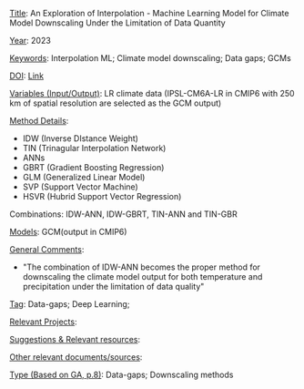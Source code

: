 <ins>Title</ins>: An Exploration of Interpolation - Machine Learning Model for Climate Model Downscaling Under the Limitation of Data Quantity

<ins>Year</ins>: 2023

<ins>Keywords</ins>: Interpolation ML; Climate model downscaling; Data gaps; GCMs

<ins>DOI</ins>: [Link](https://doi.org/10.1109/ITC-CSCC58803.2023.10212662)

<ins>Variables (Input/Output)</ins>: LR climate data (IPSL-CM6A-LR in CMIP6 with 250 km of spatial resolution are selected as the GCM output)

<ins>Method Details</ins>:

- IDW (Inverse DIstance Weight)
- TIN (Trinagular Interpolation Network)
- ANNs
- GBRT (Gradient Boosting Regression)
- GLM (Generalized Linear Model)
- SVP (Support Vector Machine)
- HSVR (Hubrid Support Vector Regression)

Combinations: IDW-ANN, IDW-GBRT, TIN-ANN and TIN-GBR

<ins>Models</ins>: GCM(output in CMIP6)

<ins>General Comments</ins>:

- "The combination of IDW-ANN becomes the proper method for downscaling the climate model output for both temperature and precipitation under the limitation of data quality"

<ins>Tag</ins>: Data-gaps; Deep Learning;

<ins>Relevant Projects</ins>:

<ins>Suggestions \& Relevant resources</ins>:

<ins>Other relevant documents/sources</ins>:

<ins>Type (Based on GA, p.8)</ins>: Data-gaps; Downscaling methods